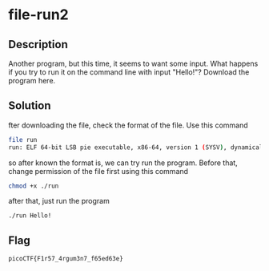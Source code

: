 # file-run2

## Description
Another program, but this time, it seems to want some input. What happens if you try to run it on the command line with input "Hello!"?
Download the program here.

## Solution
fter downloading the file, check the format of the file. Use this command

```bash
file run
run: ELF 64-bit LSB pie executable, x86-64, version 1 (SYSV), dynamically linked, interpreter /lib64/ld-linux-x86-64.so.2, BuildID[sha1]=106bb01c6a4466da1f636e31c9167e8a3d18c89a, for GNU/Linux 3.2.0, not stripped
```

so after known the format is, we can try run the program. Before that, change permission of the file first using this command

```bash
chmod +x ./run
```

after that, just run the program

    ./run Hello!

## Flag
    picoCTF{F1r57_4rgum3n7_f65ed63e}